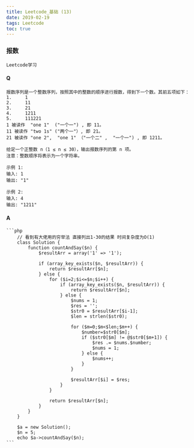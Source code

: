 ```yaml
---
title: Leetcode_基础 (13)
date: 2019-02-19
tags: Leetcode
toc: true
---
```


### 报数
    Leetcode学习

<!-- more -->

#### Q
    报数序列是一个整数序列，按照其中的整数的顺序进行报数，得到下一个数。其前五项如下：
    1.     1
    2.     11
    3.     21
    4.     1211
    5.     111221
    1 被读作  "one 1"  ("一个一") , 即 11。
    11 被读作 "two 1s" ("两个一"）, 即 21。
    21 被读作 "one 2",  "one 1" （"一个二" ,  "一个一") , 即 1211。

    给定一个正整数 n（1 ≤ n ≤ 30），输出报数序列的第 n 项。
    注意：整数顺序将表示为一个字符串。
    
    示例 1:
    输入: 1
    输出: "1"

    示例 2:
    输入: 4
    输出: "1211"

#### A
    ```php
        // 看到有大佬用的穷举法 直接列出1-30的结果 时间复杂度为O(1)
        class Solution {
            function countAndSay($n) {
                $resultArr = array('1' => '1');
                
                if (array_key_exists($n, $resultArr)) {
                    return $resultArr[$n];
                } else {
                    for ($i=2;$i<=$n;$i++) {
                        if (array_key_exists($n, $resultArr)) {
                            return $resultArr[$n];
                        } else {
                            $nums = 1;
                            $res = '';
                            $str0 = $resultArr[$i-1];
                            $len = strlen($str0);
                            
                            for ($m=0;$m<$len;$m++) {
                                $number=$str0[$m];
                                if ($str0[$m] != @$str0[$m+1]) {
                                    $res .= $nums.$number;
                                    $nums = 1;
                                } else {
                                    $nums++;
                                }
                            }
                            
                            $resultArr[$i] = $res;
                        }
                    }
                
                    return $resultArr[$n];
                }
            }
        }

        $a = new Solution();
        $n = 5;
        echo $a->countAndSay($n);
    ```
